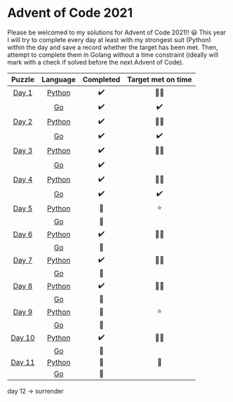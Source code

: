 # Advent of Code 2021 

Please be welcomed to my solutions for Advent of Code 2021!! :smiley:
This year I will try to complete every day at least with my strongest suit (Python) within the day and save a record whether the target has been met. Then, attempt to complete them in Golang without a time constraint (ideally will mark with a check if solved before the next Advent of Code). 

| Puzzle | Language |     Completed    | Target met on time |
|:------:|:--------:|:----------------:|:----------:|
| [Day 1](./day_1)  |  [Python](./day_1/day_1.py)  |:heavy_check_mark:|:star2::star2:|
|        |    [Go](./day_1/day_1.go)    |:heavy_check_mark:|:heavy_check_mark:| 
| [Day 2](./day_2)  |  [Python](./day_2/day_2.py)  |:heavy_check_mark:|:star2::star2:|
|        |    [Go](./day_2/day_2.go)    |:heavy_check_mark:|:heavy_check_mark:|
| [Day 3](./day_3)  |  [Python](./day_3/day_3.py)  |:heavy_check_mark:|:star2::star2:|
|        |    [Go]()    | :heavy_check_mark:  ||
| [Day 4](./day_4)  |  [Python](./day_4/day_4.py)  |:heavy_check_mark:|:star2::star2:|
|        |    [Go]()    | :heavy_check_mark:  |:heavy_check_mark:|
| [Day 5](./day_5)  |  [Python](./day_5/day_5.py)  |:woozy_face:|:star:|
|        |    [Go]()    | :woozy_face:  ||
| [Day 6](./day_6)  |  [Python](./day_6/day_6.py)  |:heavy_check_mark:|:star2::star2:|
|        |    [Go]()    | :woozy_face:  ||
| [Day 7](./day_7)  |  [Python](./day_7/day_7.py)  |:heavy_check_mark:|:star2::star2:|
|        |    [Go]()    | :woozy_face:  ||
| [Day 8](./day_8)  |  [Python](./day_8/day_8.py)  |:heavy_check_mark:|:star2::star2:|
|        |    [Go]()    | :woozy_face:  ||
| [Day 9](./day_9)  |  [Python](./day_9/day_9.py)  |:woozy_face:|:star:|
|        |    [Go]()    | :woozy_face:  ||
| [Day 10](./day_10)  |  [Python](./day_10/day_10.py)  |:heavy_check_mark:|:star2::star2:|
|        |    [Go]()    | :woozy_face:  ||
| [Day 11](./day_11)  |  [Python](./day_10/day_11.py)  |:woozy_face:|:woozy_face:|
|        |    [Go]()    | :woozy_face:  ||

day 12 -> surrender
